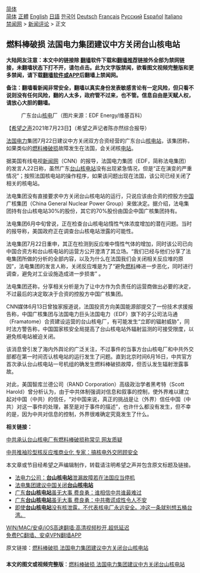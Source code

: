  <!-- 面包屑导航 --> <div class="breadcrumb"><!-- GTranslate: https://gtranslate.io/ -->  <div class="switcher notranslate">  <div class="selected">  <a href="#" onclick="return false;"> 简体</a>  </div>  <div class="option">  <a href="https://www.bannedbook.org" onclick="doGTranslate('zh-CN|zh-CN');jQuery('div.switcher div.selected a').html(jQuery(this).html());return false;" title="简体中文" class="nturl selected"> 简体</a>  <a href="https://www.bannedbook.org/zh-tw/" onclick="doGTranslate('zh-CN|zh-TW');jQuery('div.switcher div.selected a').html(jQuery(this).html());return false;" title="繁體中文" class="nturl"> 正體</a>  <a href="https://www.bannedbook.org/en/" onclick="doGTranslate('zh-CN|en');jQuery('div.switcher div.selected a').html(jQuery(this).html());return false;" title="English" class="nturl"> English</a>  <a href="https://www.bannedbook.org/ja/" onclick="doGTranslate('zh-CN|ja');jQuery('div.switcher div.selected a').html(jQuery(this).html());return false;" title="日本語" class="nturl"> 日語</a>  <a href="https://www.bannedbook.org/ko/" onclick="doGTranslate('zh-CN|ko');jQuery('div.switcher div.selected a').html(jQuery(this).html());return false;" title="한국어" class="nturl"> 한국어</a>  <a href="https://www.bannedbook.org/de/" onclick="doGTranslate('zh-CN|de');jQuery('div.switcher div.selected a').html(jQuery(this).html());return false;" title="Deutsch" class="nturl"> Deutsch</a>  <a href="https://www.bannedbook.org/fr/" onclick="doGTranslate('zh-CN|fr');jQuery('div.switcher div.selected a').html(jQuery(this).html());return false;" title="Français" class="nturl"> Français</a>  <a href="https://www.bannedbook.org/ru/" onclick="doGTranslate('zh-CN|ru');jQuery('div.switcher div.selected a').html(jQuery(this).html());return false;" title="Русский" class="nturl"> Русский</a>  <a href="https://www.bannedbook.org/es/" onclick="doGTranslate('zh-CN|es');jQuery('div.switcher div.selected a').html(jQuery(this).html());return false;" title="Español" class="nturl"> Español</a>  <a href="https://www.bannedbook.org/it/" onclick="doGTranslate('zh-CN|it');jQuery('div.switcher div.selected a').html(jQuery(this).html());return false;" title="Italiano" class="nturl"> Italiano</a>  </div>  </div>      <div class='breadcrumb-sub'><!-- Breadcrumb NavXT 6.3.0 --> <a href="https://www.bannedbook.org/" class="home">禁闻网</a> &gt; <a href="https://www.bannedbook.org/bnews/comments/" class="category">新闻评论</a> &gt; 正文</div></div><h2>燃料棒破损 法国电力集团建议中方关闭台山核电站</h2> <p class="notice"><b>大陆网友注意：本文中的链接除 <a href="https://github.com/bannedbook/fanqiang" >翻墙</a>软件下载和<a href="https://github.com/killgcd/justmysocks/blob/master/README.md">翻墙推荐</a>链接外全部为禁网链接，未翻墙状态下打不开，请勿点击。此为文字版禁闻，欲看图文视频完整版和更多禁闻，请下载<a href="https://github.com/bannedbook/fanqiang">翻墙软件或APP</a>后翻墙上禁闻网。</p><p>备注：翻墙看新闻非常安全，翻墙以真实身份发表敏感言论有一定风险，但只看不说则没有任何风险，翻的人太多，政府管不过来，也不管。信息自由是天赋人权，请放心大胆的翻墙。</b></p>  <div class="entry"> <figure> <p><figcaption>广东台山<a href="https://www.bannedbook.org/bnews/tag/%E6%A0%B8%E7%94%B5/" class="st_tag internal_tag" rel="tag" title="标签 核电 下的日志">核电</a>厂（图片来源：EDF Energy/维基百科）</figcaption></figure> <p>【<span class='wp_keywordlink_affiliate'><a href="https://www.soundofhope.org" title="希望之声" target="_blank">希望之声</a></span>2021年7月23日】（希望之声记者陈亦然综合报导）</p> <p><a href="https://www.bannedbook.org/bnews/tag/%e6%b3%95%e5%9b%bd/" class="st_tag internal_tag" rel="tag" title="标签 法国 下的日志">法国</a><a href="https://www.bannedbook.org/bnews/tag/%E7%94%B5%E5%8A%9B/" class="st_tag internal_tag" rel="tag" title="标签 电力 下的日志">电力</a>集团7月22日建议中方关闭双方合资经营的广东台山<a href="https://www.bannedbook.org/bnews/tag/%e6%a0%b8%e7%94%b5%e7%ab%99/" class="st_tag internal_tag" rel="tag" title="标签 核电站 下的日志">核电站</a>，该集团称，如果类似的<a href="https://www.bannedbook.org/bnews/tag/%E7%87%83%E6%96%99%E6%A3%92/" class="st_tag internal_tag" rel="tag" title="标签 燃料棒 下的日志">燃料棒</a><a href="https://www.bannedbook.org/bnews/tag/%E7%A0%B4%E6%8D%9F/" class="st_tag internal_tag" rel="tag" title="标签 破损 下的日志">破损</a>故障发生在法国，会关闭核<a href="https://www.bannedbook.org/bnews/tag/%E7%94%B5%E7%AB%99/" class="st_tag internal_tag" rel="tag" title="标签 电站 下的日志">电站</a>。</p> <p>据美国有线电视<span class='wp_keywordlink_affiliate'><a href="https://www.bannedbook.org/" title="新闻网">新闻网</a></span>（CNN）的报导，法国电力集团（EDF，简称法电集团）的发言人22日称，虽然广东<a href="https://www.bannedbook.org/bnews/tag/%E5%8F%B0%E5%B1%B1%E6%A0%B8%E7%94%B5%E7%AB%99/" class="st_tag internal_tag" rel="tag" title="标签 台山核电站 下的日志">台山核电站</a>没有出现紧急情况，但是“正在演变的严重情况”；按照法国核电站的操作程序，如果该问题出现在法国，该公司已经关闭了相关的核电站。</p> <p>法电集团没有直接要求中方关闭台山核电站的运行，只说应该由合资的控股方<span class='wp_keywordlink_affiliate'><a href="https://www.bannedbook.org/" title="中国" target="_blank">中国</a></span>广核集团（China General Nuclear Power Group）来做决定。据介绍，法电集团持有台山核电站30%的股份，其它的70%股份由国企中国广核集团持有。</p>  <p>法电集团6月中旬曾说，正在检查台山核电站惰性气体浓度增加的潜在问题。当时的报导称，美国政府正在调查台山核电站泄露的可能性。</p> <p>法电集团7月22日重申，其正在检测到反应堆中惰性气体的增加，同时该公司已向中国合资方和台山核电站的运营方公开澄清了其立场。“我们已经与他们分享了法电集团所做的分析的全部内容，以及为什么在法国我们会关闭相关反应堆的原因”，法电集团的发言人称，关闭反应堆是为了“避免<a href="https://www.bannedbook.org/bnews/tag/%E7%87%83%E6%96%99/" class="st_tag internal_tag" rel="tag" title="标签 燃料 下的日志">燃料</a>棒进一步恶化，同时进行调查，避免对工业设施造成进一步损害” 。</p> <p>法电集团还称，分享相关分析是为了让中方作为负责任的运营商做出必要的决定，不过最后的决定取决于合资的控股方中国广核集团。</p> <p>CNN媒体6月13日曾独家报道说，法国投资方向美国能源部提交了一份技术求援报告称，中国广核集团与法国电力巨头法国电力（EDF）旗下的子公司法马通（Framatome）合资建设运营的台山核电厂，有可能发生“立即的辐射威胁”，同时法方警告称，中国国家核安全局提高了台山核电站外辐射监测的可接受限度，以避免核电站被迫关闭。</p>  <p>该消息曾引发了海内外舆论的广泛关注，不过事件的当事方台山核电厂和中共外交部都在第一时间否认核电站的运行发生了问题。直到北京时间6月16日，中共官方首次承认台山核电站一号机组的确发生燃料棒破损故障，但否认发生辐射泄露事故。</p> <p>对此，美国智库兰德公司（RAND Corporation）高级政治学者黑考特（Scott Harold）曾分析认为，由于中共体制强调对信息和叙事的控制，使外界难以建立起对中国（中共）的信任，“对中国来说，真正的挑战是让（外界）信任中国（中共）对这一事件的处理，甚至是对于事件的描述”，也许什么都没有发生，但不幸的是，因为中共对信息的控制，外界很难确定究竟发生了什么。</p> <p><strong>相关链接：</strong></p> <p><a href="https://www.soundofhope.org/post/516515">中共承认台山核电厂有燃料棒破损称常见 网友质疑</a></p>  <p><a href="https://www.soundofhope.org/post/528209">中共推袖珍型核反应堆商业化 专家：搞核电外交罔顾安全</a></p> <p>本文章或节目经希望之声编辑制作，转载请注明希望之声并包含原文标题及链接。 </p> <ul class='op-related-articles' title='相关阅读'> <li><a href='https://www.bannedbook.org/bnews/headline/20210723/1592936.html' target='_blank'>法电力公司：<b>台山核电站</b>泄漏故障若在法国应当停机</a></li> <li><a href='https://www.bannedbook.org/bnews/headline/20210723/1592424.html' target='_blank'>法电集团建议中国关闭<b>台山核电站</b></a></li> <li><a href='https://www.bannedbook.org/bnews/cnnews/20210617/1568873.html' target='_blank'>广东<b>台山核电站</b>虽无大事 费良勇：谁相信中共谁最难过</a></li> <li><a href='https://www.bannedbook.org/bnews/comments/20210617/1568853.html' target='_blank'>广东<b>台山核电站</b>虽无大事 费良勇：中共撒谎成性令人不安</a></li> <li><a href='https://www.bannedbook.org/bnews/bannedvideo/20210617/1568360.html' target='_blank'>即使<b>台山核电站</b>没有核泄露，不代表核电厂永远安全。冲这一条就别想五桶台湾。</a></li> </ul> <p class="texttj"> <a href="https://github.com/bannedbook/fanqiang/wiki/V2ray%E6%9C%BA%E5%9C%BA" target="_blank">WIN/MAC/安卓/iOS高速翻墙:高清视频秒开,超低延迟</a><br/> <a href="https://github.com/bannedbook/fanqiang/wiki/%E7%A6%81%E9%97%BB%E7%BD%91%E5%AE%89%E5%8D%93%E7%BF%BB%E5%A2%99%E6%96%B0%E9%97%BBAPP" target="_blank">免费PC翻墙、安卓VPN翻墙APP</a></p><p>原文链接：<a class="src_link"  href="https://www.soundofhope.org/post/528821" target="_blank">燃料棒破损 法国电力集团建议中方关闭台山核电站</a></p> <a name='sharetosocial'></a>  <div style="margin-bottom:5px;padding-bottom:5px;clear:both"> <div id="archive-pix-1" class="banner-ads"> <!-- AuctionX Display platform tag START --> <div id="26318x728x90x621x_ADSLOT2" clicktrack="%%CLICK_URL_ESC%%"></div> <!-- AuctionX Display platform tag END --> </div> <div id="archive-pix-2" class="banner-ads"> <!-- AuctionX Display platform tag START --> <div id="26315x300x250x621x_ADSLOT2" clicktrack="%%CLICK_URL_ESC%%"></div> <!-- AuctionX Display platform tag END --> </div> </div>  <div id="archive-pix-1" class="banner-ads"> <!-- AuctionX Display platform tag START --> <div id="26318x728x90x621x_ADSLOT3" clicktrack="%%CLICK_URL_ESC%%"></div> <!-- AuctionX Display platform tag END --> </div> <div><b>本文的图文或视频完整版</b>：<a href='https://www.bannedbook.org/bnews/comments/20210724/1593317.html'>燃料棒破损 法国电力集团建议中方关闭台山核电站</a></div>  </div><!--END ENTRY--> 
